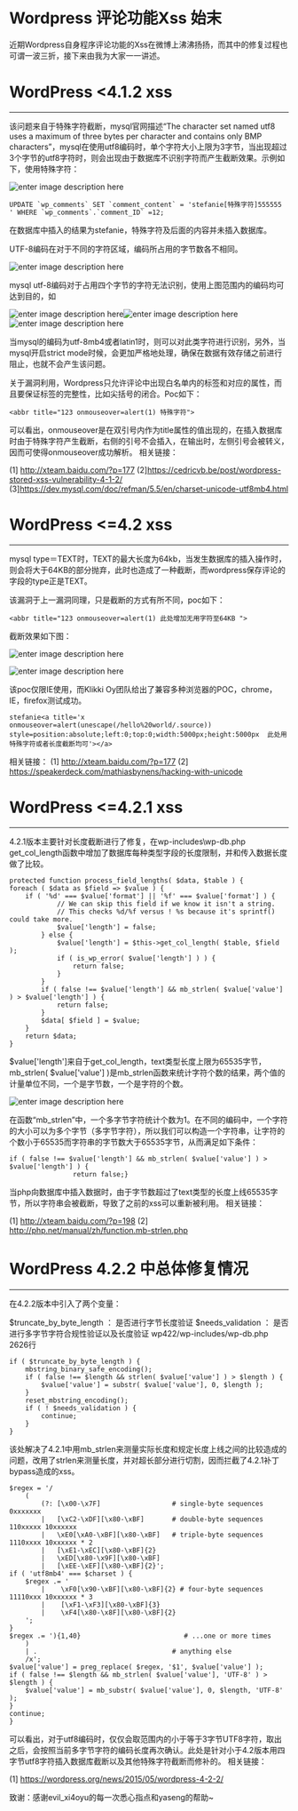 # Wordpress 评论功能Xss 始末

近期Wordpress自身程序评论功能的Xss在微博上沸沸扬扬，而其中的修复过程也可谓一波三折，接下来由我为大家一一讲述。

WordPress <4.1.2 xss
====================

* * *

该问题来自于特殊字符截断，mysql官网描述“The character set named utf8 uses a maximum of three bytes per character and contains only BMP characters”，mysql在使用utf8编码时，单个字符大小上限为3字节，当出现超过3个字节的utf8字符时，则会出现由于数据库不识别字符而产生截断效果。示例如下，使用特殊字符：

![enter image description here](http://drops.javaweb.org/uploads/images/da4c18f13bd7d9fee45bcb1596b58af5aea19894.jpg)

```
UPDATE `wp_comments` SET `comment_content` = 'stefanie[特殊字符]555555 ' WHERE `wp_comments`.`comment_ID` =12;

```

在数据库中插入的结果为stefanie，特殊字符及后面的内容并未插入数据库。

UTF-8编码在对于不同的字符区域，编码所占用的字节数各不相同。

![enter image description here](http://drops.javaweb.org/uploads/images/dd79f40c1890c94a81ecf9dcfd03705e4be611e1.jpg)

mysql utf-8编码对于占用四个字节的字符无法识别，使用上图范围内的编码均可达到目的，如

![enter image description here](http://drops.javaweb.org/uploads/images/9f378c953344de905f5b9e02ae05d4621bf9aff5.jpg)![enter image description here](http://drops.javaweb.org/uploads/images/7738d0a420303c34ac3b1b5e9eebb2bd054bfa0f.jpg)![enter image description here](http://drops.javaweb.org/uploads/images/d0a6e20814c3fc77e6c0da98077a5ff9db7f976d.jpg)

当mysql的编码为utf-8mb4或者latin1时，则可以对此类字符进行识别，另外，当mysql开启strict mode时候，会更加严格地处理，确保在数据有效存储之前进行阻止，也就不会产生该问题。

关于漏洞利用，Wordpress只允许评论中出现白名单内的标签和对应的属性，而且要保证标签的完整性，比如尖括号的闭合。Poc如下：

```
<abbr title="123 onmouseover=alert(1) 特殊字符">

```

可以看出，onmouseover是在双引号内作为title属性的值出现的，在插入数据库时由于特殊字符产生截断，右侧的引号不会插入，在输出时，左侧引号会被转义，因而可使得onmouseover成功解析。 相关链接：

(1] http://xteam.baidu.com/?p=177 (2]https://cedricvb.be/post/wordpress-stored-xss-vulnerability-4-1-2/ (3]https://dev.mysql.com/doc/refman/5.5/en/charset-unicode-utf8mb4.html

WordPress <=4.2 xss
===================

* * *

mysql type＝TEXT时，TEXT的最大长度为64kb，当发生数据库的插入操作时，则会将大于64KB的部分抛弃，此时也造成了一种截断，而wordpress保存评论的字段的type正是TEXT。

该漏洞于上一漏洞同理，只是截断的方式有所不同，poc如下：

```
<abbr title="123 onmouseover=alert(1) 此处增加无用字符至64KB ">

```

截断效果如下图：

![enter image description here](http://drops.javaweb.org/uploads/images/8c11f7c902fd4ac8ec012a96917da30570019632.jpg)

![enter image description here](http://drops.javaweb.org/uploads/images/7e5da77781b652c842cb2d1b17ec6f73c5b649ce.jpg)

该poc仅限IE使用，而Klikki Oy团队给出了兼容多种浏览器的POC，chrome，IE，firefox测试成功。

```
stefanie<a title='x onmouseover=alert(unescape(/hello%20world/.source))
style=position:absolute;left:0;top:0;width:5000px;height:5000px  此处用特殊字符或者长度截断均可'></a>

```

相关链接： (1] http://xteam.baidu.com/?p=177 (2] https://speakerdeck.com/mathiasbynens/hacking-with-unicode

WordPress <=4.2.1 xss
=====================

* * *

4.2.1版本主要针对长度截断进行了修复，在wp-includes\wp-db.php get_col_length函数中增加了数据库每种类型字段的长度限制，并和传入数据长度做了比较。

```
protected function process_field_lengths( $data, $table ) {
foreach ( $data as $field => $value ) {
    if ( '%d' === $value['format'] || '%f' === $value['format'] ) {
            // We can skip this field if we know it isn't a string.
            // This checks %d/%f versus ! %s because it's sprintf() could take more.
            $value['length'] = false;
        } else {
            $value['length'] = $this->get_col_length( $table, $field );
            if ( is_wp_error( $value['length'] ) ) {
                return false;
            }
        }
        if ( false !== $value['length'] && mb_strlen( $value['value'] ) > $value['length'] ) {
            return false;
        }
        $data[ $field ] = $value;
    }
    return $data;
}

```

$value['length']来自于get_col_length，text类型长度上限为65535字节，mb_strlen( $value['value'] )是mb_strlen函数来统计字符个数的结果，两个值的计量单位不同，一个是字节数，一个是字符的个数。

![enter image description here](http://drops.javaweb.org/uploads/images/a57782554a2d8205c58b09487aebc117a50aa1c2.jpg)

在函数“mb_strlen”中，一个多字节字符统计个数为1。在不同的编码中，一个字符的大小可以为多个字节（多字节字符），所以我们可以构造一个字符串，让字符的个数小于65535而字符串的字节数大于65535字节，从而满足如下条件：

```
if ( false !== $value['length'] && mb_strlen( $value['value'] ) > $value['length'] ) {
                return false;}

```

当php向数据库中插入数据时，由于字节数超过了text类型的长度上线65535字节，所以字符串会被截断，导致了之前的xss可以重新被利用。 相关链接：

(1] http://xteam.baidu.com/?p=198 (2] http://php.net/manual/zh/function.mb-strlen.php

WordPress 4.2.2 中总体修复情况
=======================

* * *

在4.2.2版本中引入了两个变量：

$truncate_by_byte_length ： 是否进行字节长度验证 $needs_validation ： 是否进行多字节字符合规性验证以及长度验证 wp422/wp-includes/wp-db.php 2626行

```
if ( $truncate_by_byte_length ) {
    mbstring_binary_safe_encoding();
    if ( false !== $length && strlen( $value['value'] ) > $length ) {
        $value['value'] = substr( $value['value'], 0, $length );
    }
    reset_mbstring_encoding();
    if ( ! $needs_validation ) {
        continue;
    }
}

```

该处解决了4.2.1中用mb_strlen来测量实际长度和规定长度上线之间的比较造成的问题，改用了strlen来测量长度，并对超长部分进行切割，因而拦截了4.2.1补丁bypass造成的xss。

```
$regex = '/
    (
        (?: [\x00-\x7F]                  # single-byte sequences   0xxxxxxx
        |   [\xC2-\xDF][\x80-\xBF]       # double-byte sequences   110xxxxx 10xxxxxx
        |   \xE0[\xA0-\xBF][\x80-\xBF]   # triple-byte sequences   1110xxxx 10xxxxxx * 2
        |   [\xE1-\xEC][\x80-\xBF]{2}
        |   \xED[\x80-\x9F][\x80-\xBF]
        |   [\xEE-\xEF][\x80-\xBF]{2}';
if ( 'utf8mb4' === $charset ) {
    $regex .= '
        |    \xF0[\x90-\xBF][\x80-\xBF]{2} # four-byte sequences   11110xxx 10xxxxxx * 3
        |    [\xF1-\xF3][\x80-\xBF]{3}
        |    \xF4[\x80-\x8F][\x80-\xBF]{2}
    ';
}
$regex .= '){1,40}                          # ...one or more times
    )
    | .                                  # anything else
    /x';
$value['value'] = preg_replace( $regex, '$1', $value['value'] );
if ( false !== $length && mb_strlen( $value['value'], 'UTF-8' ) > $length ) {
    $value['value'] = mb_substr( $value['value'], 0, $length, 'UTF-8' );
}
continue;
}

```

可以看出，对于utf8编码时，仅仅会取范围内的小于等于3字节UTF8字符，取出之后，会按照当前多字节字符的编码长度再次确认。此处是针对小于4.2版本用四字节utf8字符插入数据库截断以及其他特殊字符截断而修补的。 相关链接：

(1] https://wordpress.org/news/2015/05/wordpress-4-2-2/

致谢：感谢evil_xi4oyu的每一次悉心指点和yaseng的帮助~